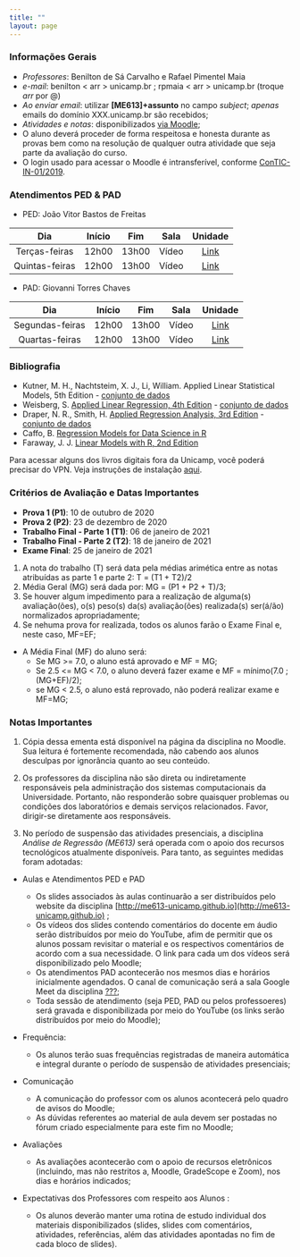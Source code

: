 ```yaml
---
title: ""
layout: page
---
```


### Informações Gerais

- *Professores*: Benilton de Sá Carvalho e Rafael Pimentel Maia
- *e-mail*: benilton < arr > unicamp.br ; rpmaia < arr > unicamp.br (troque _arr_ por @)
- *Ao enviar email*: utilizar **[ME613]+assunto** no campo *subject*; *apenas* emails do domínio XXX.unicamp.br são recebidos;
- *Atividades e notas*: disponibilizados [via Moodle](https://moodle.ggte.unicamp.br/course/view.php?id=7544);
- O aluno deverá proceder de forma respeitosa e honesta durante as provas bem como na resolução de qualquer outra atividade que seja parte da avaliação do curso.
- O login usado para acessar o Moodle é intransferível, conforme [ConTIC-IN-01/2019](https://www.citic.unicamp.br/sites/default/files/normas/ConTIC-IN-01%202019%20-%20normas_uso_TIC.pdf).

### Atendimentos PED & PAD

- PED: João Vitor Bastos de Freitas

|      Dia      | Início |  Fim  | Sala | Unidade |
|:-------------:|:------:|:-----:|:----:|:-------:|
| Terças-feiras | 12h00  | 13h00 | Vídeo  |  [Link](https://meet.google.com/qqq-bavq-mbk)  |
| Quintas-feiras| 12h00  | 13h00 | Vídeo  |  [Link](https://meet.google.com/qqq-bavq-mbk)  |


- PAD: Giovanni Torres Chaves

|      Dia      | Início |  Fim  | Sala | Unidade |
|:-------------:|:------:|:-----:|:----:|:-------:|
| Segundas-feiras | 12h00  | 13h00 | Vídeo  |  [Link](https://meet.google.com/qqq-bavq-mbk)  |
| Quartas-feiras| 12h00  | 13h00 | Vídeo  |  [Link](https://meet.google.com/qqq-bavq-mbk)  |


### Bibliografia

* Kutner, M. H., Nachtsteim, X. J., Li, William. Applied Linear Statistical Models, 5th Edition - [conjunto de dados](http://www.stat.ufl.edu/~rrandles/sta4210/Rclassnotes/data/textdatasets/index.html)
* Weisberg, S. [Applied Linear Regression, 4th Edition](http://unicampbr.summon.serialssolutions.com/2.0.0/link/0/eLvHCXMwrV1NSwMxEB1EDyoFv22tSs5Ca5JdN9mTWLX0oljwXqZJCh5cy3YF_fdmku0KhXryGCZfhCQzTN57AUhkn_dW7oQURSaFUUamqDBVM41CckyN0M5wNOFP23w8Vs8jUs0Z_PWASqSJ9_m1_TAPAWXZjwyAW1sHtaTYJolf7l0ZHdW7QfKbdeH0DMjDl0F-M-vM166Fn5Zl3VCOIiIyOJrh3n_MaR-2HFEYDmDDFYew-9Qosy6O4CpcA4ySYm7B3gr2UvoTHRCy3wwLyyj6jOLNx3A5fHy9H_XiNCbzKEwxWY6TnEALCSBfVIFIZ9vAfCiHWjlhUU0pm6YxkQptluezG8wV78Dpmt460F2xVF9VYz1b264LOz66qGEu57BZlZ_uArbrtZqWP8hqnhA) - [conjunto de dados](http://users.stat.umn.edu/~sandy/alr4ed/)
* Draper, N. R., Smith, H. [Applied Regression Analysis, 3rd Edition](http://onlinelibrary.wiley.com/book/10.1002/9781118625590) - [conjunto de dados](http://rpackages.ianhowson.com/cran/aprean3/)
* Caffo, B. [Regression Models for Data Science in R](https://leanpub.com/regmods)
* Faraway, J. J. [Linear Models with R, 2nd Edition](http://www.maths.bath.ac.uk/~jjf23/LMR/)

Para acessar alguns dos livros digitais fora da Unicamp, você poderá precisar do VPN. Veja instruções de instalação [aqui](http://www.ccuec.unicamp.br/ccuec/acesso_remoto_vpn).


### Critérios de Avaliação e Datas Importantes

- **Prova 1 (P1)**: 10 de outubro  de 2020
- **Prova 2 (P2)**: 23 de dezembro de 2020
- **Trabalho Final - Parte 1 (T1)**: 06 de janeiro de 2021
- **Trabalho Final - Parte 2 (T2)**: 18 de janeiro de 2021
- **Exame Final**: 25 de janeiro de 2021

1. A nota do trabalho (T) será data pela médias arimética entre as notas atribuídas as parte 1 e parte 2: T = (T1 + T2)/2
2. Média Geral (MG) será dada por: MG = (P1 + P2 + T)/3;
3. Se houver algum impedimento para a realização de alguma(s) avaliação(ões), o(s) peso(s) da(s) avaliação(ões) realizada(s) ser(á/ão) normalizados apropriadamente;
4. Se nehuma prova for realizada, todos os alunos farão o Exame Final e, neste caso, MF=EF;

* A Média Final (MF) do aluno será:
  - Se MG >= 7.0, o aluno está aprovado e MF = MG;
  - Se 2.5 <= MG < 7.0, o aluno deverá fazer exame e MF = mínimo(7.0 ; (MG+EF)/2);
  - se MG < 2.5, o aluno está reprovado, não poderá realizar exame e MF=MG;

### Notas Importantes

1. Cópia dessa ementa está disponível na página da disciplina no Moodle. Sua leitura é fortemente recomendada, não cabendo aos alunos desculpas por ignorância quanto ao seu conteúdo.

2. Os professores da disciplina não são direta ou indiretamente responsáveis pela administração dos sistemas computacionais da Universidade. Portanto, não responderão sobre quaisquer problemas ou condições dos laboratórios e demais serviços relacionados. Favor, dirigir-se diretamente aos responsáveis.

3. No período de suspensão das atividades presenciais, a disciplina *Análise de Regressão (ME613)* será operada com o apoio dos recursos tecnológicos atualmente disponíveis. Para tanto, as seguintes medidas foram adotadas:

* Aulas e Atendimentos PED e PAD
    - Os slides associados às aulas continuarão a ser distribuídos pelo website da disciplina [http://me613-unicamp.github.io](http://me613-unicamp.github.io) ;
    - Os vídeos dos slides contendo comentários do docente em áudio serão distribuídos por meio do YouTube, afim de permitir que os alunos possam revisitar o material e os respectivos comentários de acordo com a sua necessidade. O link para cada um dos vídeos será disponibilizado pelo Moodle;
    - Os atendimentos PAD acontecerão nos mesmos dias e horários inicialmente agendados. O canal de comunicação será a sala Google Meet da disciplina [???](???);
    - Toda sessão de atendimento (seja PED, PAD ou pelos professoeres) será gravada e disponibilizada por meio do YouTube (os links serão distribuídos por meio do Moodle);

* Frequência:
    - Os alunos terão suas frequências registradas de maneira automática e integral durante o período de suspensão de atividades presenciais;

* Comunicação
    - A comunicação do professor com os alunos acontecerá pelo quadro de avisos do Moodle;
    - As dúvidas referentes ao material de aula devem ser postadas no fórum criado especialmente para este fim no Moodle;

* Avaliações
     - As avaliações acontecerão com o apoio de recursos eletrônicos (incluindo, mas não restritos a, Moodle, GradeScope e Zoom), nos dias e horários indicados;

* Expectativas dos Professores com respeito aos Alunos :
     - Os alunos deverão manter uma rotina de estudo individual dos materiais disponibilizados (slides, slides com comentários, atividades, referências, além das atividades apontadas no fim de cada bloco de slides).
